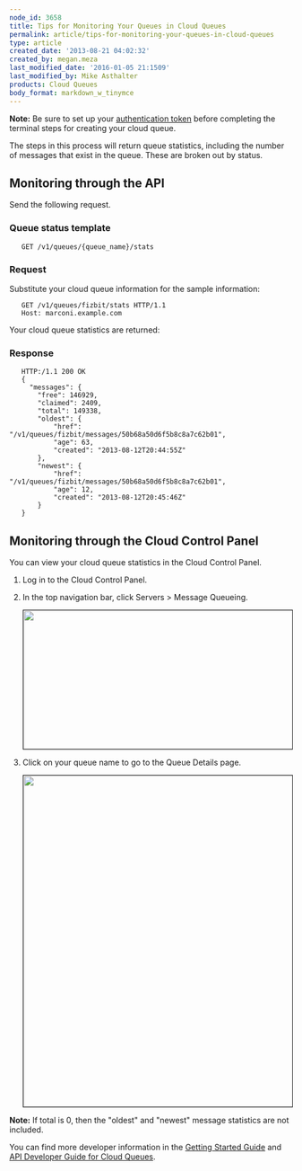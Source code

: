 ```yaml
---
node_id: 3658
title: Tips for Monitoring Your Queues in Cloud Queues
permalink: article/tips-for-monitoring-your-queues-in-cloud-queues
type: article
created_date: '2013-08-21 04:02:32'
created_by: megan.meza
last_modified_date: '2016-01-05 21:1509'
last_modified_by: Mike Asthalter
products: Cloud Queues
body_format: markdown_w_tinymce
---
```


**Note:** Be sure to set up your <a href="http://www.rackspace.com/knowledge_center/article/cloud-queues-curl-cookbook#getauthtoken">authentication token</a> before completing the terminal steps for creating your cloud queue.</p>

The steps in this process will return queue statistics, including the number of messages that exist in the queue. These are broken out by status.

## Monitoring through the API

Send the following request.

### Queue status template

       GET /v1/queues/{queue_name}/stats

### Request

Substitute your cloud queue information for the sample information:

       GET /v1/queues/fizbit/stats HTTP/1.1
       Host: marconi.example.com

Your cloud queue statistics are returned:

### Response

       HTTP:/1.1 200 OK
       {
         "messages": {
           "free": 146929,
           "claimed": 2409,
           "total": 149338,
           "oldest": {
               "href": "/v1/queues/fizbit/messages/50b68a50d6f5b8c8a7c62b01",
               "age": 63,
               "created": "2013-08-12T20:44:55Z"
           },
           "newest": {
               "href": "/v1/queues/fizbit/messages/50b68a50d6f5b8c8a7c62b01",
               "age": 12,
               "created": "2013-08-12T20:45:46Z"
           }
       }

## Monitoring through the Cloud Control Panel

You can view your cloud queue statistics in the Cloud Control Panel.

1. Log in to the Cloud Control Panel. 

2. In the top navigation bar, click Servers > Message Queueing.

     <img src="/knowledge_center/sites/default/files/field/image/1560-3658-newimg.png" width="483" height="247" border="1" alt=""  /> 

3. Click on your queue name to go to the Queue Details page.

      <img src="/knowledge_center/sites/default/files/field/image/3658-tipsformonitoring-2_0.png" width="793" height="590" border="1" alt=""  />
 
**Note:** If total is 0, then the "oldest" and "newest" message statistics are not included.

You can find more developer information in the [Getting Started Guide](http://docs.rackspace.com/queues/api/v1.0/cq-gettingstarted/content/DB_Overview.html) and [API Developer Guide for Cloud Queues](http://docs.rackspace.com/queues/api/v1.0/cq-devguide/content/overview.html).
